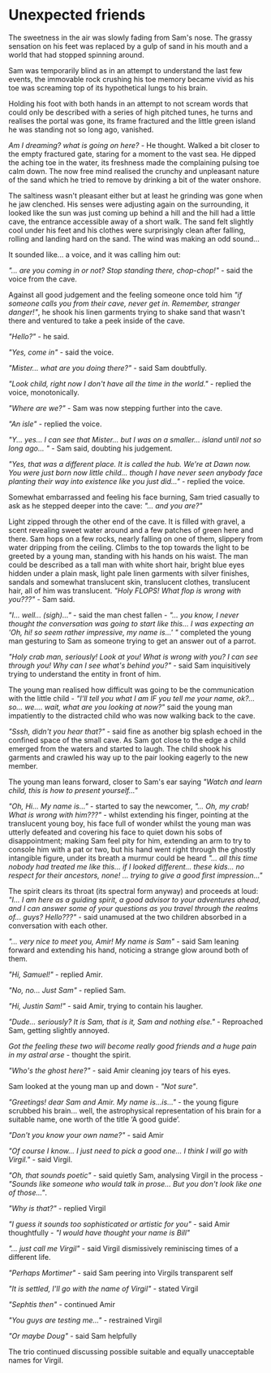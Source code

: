 # Unexpected friends

The sweetness in the air was slowly fading from Sam's nose. The grassy sensation on his feet was replaced by a gulp of sand in his mouth and a world that had stopped spinning around.

Sam was temporarily blind as in an attempt to understand the last few events, the immovable rock crushing his toe memory became vivid as his toe was screaming top of its hypothetical lungs to his brain.

Holding his foot with both hands in an attempt to not scream words that could only be described with a series of high pitched tunes, he turns and realises the portal was gone, its frame fractured and the little green island he was standing not so long ago, vanished.

*Am I dreaming? what is going on here?* - He thought. Walked a bit closer to the empty fractured gate, staring for a moment to the vast sea. He dipped the aching toe in the water, its freshness made the complaining pulsing toe calm down. The now free mind realised the crunchy and unpleasant nature of the sand which he tried to remove by drinking a bit of the water onshore.

The saltiness wasn't pleasant either but at least he grinding was gone when he jaw clenched. His senses were adjusting again on the surrounding, it looked like the sun was just coming up behind a hill and the hill had a little cave, the entrance accessible away of a short walk. The sand felt slightly cool under his feet and his clothes were surprisingly clean after falling, rolling and landing hard on the sand. The wind was making an odd sound...

It sounded like... a voice, and it was calling him out:

*"... are you coming in or not? Stop standing there, chop-chop!"* - said the voice from the cave.

Against all good judgement and the feeling someone once told him *"if someone calls you from their cave, never get in. Remember, stranger danger!"*, he shook his linen garments trying to shake sand that wasn't there and ventured to take a peek inside of the cave.

*"Hello?"* - he said.

*"Yes, come in"* - said the voice.

*"Mister... what are you doing there?"* - said Sam doubtfully.

*"Look child, right now I don't have all the time in the world."* - replied the voice, monotonically. 

*"Where are we?"* - Sam was now stepping further into the cave. 

*"An isle"* - replied the voice.

*"Y... yes... I can see that Mister... but I was on a smaller... island until not so long ago... "* - Sam said, doubting his judgement.

*"Yes, that was a different place. It is called the hub. We're at Dawn now. You were just born now little child... though I have never seen anybody face planting their way into existence like you just did..."* - replied the voice.

Somewhat embarrassed and feeling his face burning, Sam tried casually to ask as he stepped deeper into the cave: *"... and you are?"*

Light zipped through the other end of the cave. It is filled with gravel, a scent revealing sweet water around and a few patches of green here and there. Sam hops on a few rocks, nearly falling on one of them, slippery from water dripping from the ceiling. Climbs to the top towards the light to be greeted by a young man, standing with his hands on his waist. The man could be described as a tall man with white short hair, bright blue eyes hidden under a plain mask, light pale linen garments with silver finishes, sandals and somewhat translucent skin, translucent clothes, translucent hair, all of him was translucent. *"Holy FLOPS! What flop is wrong with you???"* - Sam said.

*"I... well... (sigh)..."* - said the man chest fallen - *"... you know, I never thought the conversation was going to start like this... I was expecting an 'Oh, hi! so seem rather impressive, my name is...' "* completed the young man gesturing to Sam as someone trying to get an answer out of a parrot.

*"Holy crab man, seriously! Look at you! What is wrong with you? I can see through you! Why can I see what's behind you?"* - said Sam inquisitively trying to understand the entity in front of him.

The young man realised how difficult was going to be the communication with the little child - *"I'll tell you what I am IF you tell me your name, ok?... so... we.... wait, what are you looking at now?"* said the young man impatiently to the distracted child who was now walking back to the cave.

*"Sssh, didn't you hear that?"* - said fine as another big splash echoed in the confined space of the small cave. As Sam got close to the edge a child emerged from the waters and started to laugh. The child shook his garments and crawled his way up to the pair looking eagerly to the new member.

The young man leans forward, closer to Sam's ear saying *"Watch and learn child, this is how to present yourself..."*

*"Oh, Hi... My name is..."* - started to say the newcomer, *"... Oh, my crab! What is wrong with him???"* - whilst extending his finger, pointing at the translucent young boy, his face full of wonder whilst the young man was utterly defeated and covering his face to quiet down his sobs of disappointment; making Sam feel pity for him, extending an arm to try to console him with a pat or two, but his hand went right through the ghostly intangible figure, under its breath a murmur could be heard *"... all this time nobody had treated me like this... if I looked different... these kids... no respect for their ancestors, none! ... trying to give a good first impression..."*

The spirit clears its throat (its spectral form anyway) and proceeds at loud: *"I... I am here as a guiding spirit, a good advisor to your adventures ahead, and I can answer some of your questions as you travel through the realms of... guys? Hello???"* - said unamused at the two children absorbed in a conversation with each other.

*"... very nice to meet you, Amir! My name is Sam"* - said Sam leaning forward and extending his hand, noticing a strange glow around both of them.

*"Hi, Samuel!"* - replied Amir.

*"No, no... Just Sam"* - replied Sam.

*"Hi, Justin Sam!"* - said Amir, trying to contain his laugher.

*"Dude... seriously? It is Sam, that is it, Sam and nothing else."* - Reproached Sam, getting slightly annoyed.

*Got the feeling these two will become really good friends and a huge pain in my astral arse* - thought the spirit.

*"Who's the ghost here?"* - said Amir cleaning joy tears of his eyes.

Sam looked at the young man up and down - *"Not sure"*.

*"Greetings! dear Sam and Amir. My name is...is..."* - the young figure scrubbed his brain... well, the astrophysical representation of his brain for a suitable name, one worth of the title ‘A good guide’.

*"Don't you know your own name?"* - said Amir

*"Of course I know... I just need to pick a good one... I think I will go with Virgil."* - said Virgil.

*"Oh, that sounds poetic"* - said quietly Sam, analysing Virgil in the process - *"Sounds like someone who would talk in prose... But you don't look like one of those..."*.

*"Why is that?"* - replied Virgil

*"I guess it sounds too sophisticated or artistic for you"* - said Amir thoughtfully - *"I would have thought your name is Bill"*

*"... just call me Virgil"* - said Virgil dismissively reminiscing times of a different life.

*"Perhaps Mortimer"* - said Sam peering into Virgils transparent self

*"It is settled, I'll go with the name of Virgil"* - stated Virgil

*"Sephtis then"* - continued Amir

*"You guys are testing me..."* - restrained Virgil 

*"Or maybe Doug"* - said Sam helpfully

The trio continued discussing possible suitable and equally unacceptable names for Virgil.

